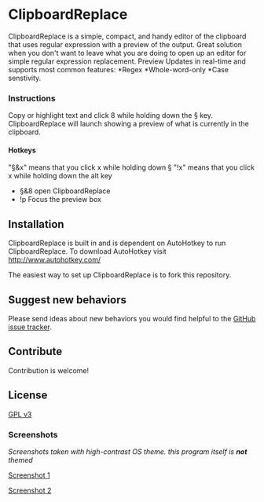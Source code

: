 # ClipboardReplace #
ClipboardReplace is a simple, compact, and handy editor of the clipboard that uses regular expression with a preview of the output. Great solution when you don't want to leave what you are doing to open up an editor for simple regular expression replacement. Preview Updates in real-time and supports most common features: 
*Regex
*Whole-word-only
*Case senstivity.

### Instructions 
Copy or highlight text and click 8 while holding down the § key. ClipboardReplace will launch showing a preview of what is currently in the clipboard. 

#### Hotkeys 
"§&x" 	means that you click x while holding down §
"!x" 	means that you click x while holding down the alt key
 
* §&8	open ClipboardReplace 
* !p 	Focus the preview box 

## Installation ##
ClipboardReplace is built in and is dependent on AutoHotkey to run ClipboardReplace. To download AutoHotkey visit http://www.autohotkey.com/

The easiest way to set up ClipboardReplace is to fork this repository.

## Suggest new behaviors
Please send ideas about new behaviors you would find helpful to the [GitHub issue tracker](https://github.com/mstenemo/ClipboardReplace/issues).

## Contribute
Contribution is welcome!

## License
[GPL v3](LICENSE)


### Screenshots
*Screenshots taken with high-contrast OS theme. this program itself is **not** themed*

[Screenshot 1](http://i.imgur.com/j0RpijQ.png)

[Screenshot 2](http://i.imgur.com/mJTmy25.jpg)
